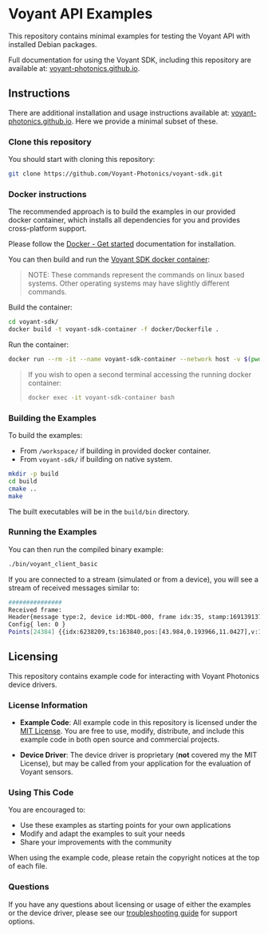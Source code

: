 # Voyant API Examples

This repository contains minimal examples for testing the Voyant API with installed Debian packages.

Full documentation for using the Voyant SDK, including this repository are available at:
[voyant-photonics.github.io](https://voyant-photonics.github.io/).

## Instructions

There are additional installation and usage instructions available at:
[voyant-photonics.github.io](https://voyant-photonics.github.io/).
Here we provide a minimal subset of these.

### Clone this repository

You should start with cloning this repository:

```bash
git clone https://github.com/Voyant-Photonics/voyant-sdk.git
```

### Docker instructions

The recommended approach is to build the examples in our provided docker container,
which installs all dependencies for you and provides cross-platform support.

Please follow the [Docker - Get started](https://docs.docker.com/get-started/)
documentation for installation.

You can then build and run the [Voyant SDK docker container](/docker/Dockerfile):

> NOTE: These commands represent the commands on linux based systems.
> Other operating systems may have slightly different commands.

Build the container:

```bash
cd voyant-sdk/
docker build -t voyant-sdk-container -f docker/Dockerfile .
```

Run the container:

```bash
docker run --rm -it --name voyant-sdk-container --network host -v $(pwd):/workspace voyant-sdk-container /bin/bash
```

> If you wish to open a second terminal accessing the running docker container:
>
> ```bash
> docker exec -it voyant-sdk-container bash
> ```

### Building the Examples

To build the examples:

- From `/workspace/` if building in provided docker container.
- From `voyant-sdk/` if building on native system.

```bash
mkdir -p build
cd build
cmake ..
make
```

The built executables will be in the `build/bin` directory.

### Running the Examples

You can then run the compiled binary example:

```bash
./bin/voyant_client_basic
```

If you are connected to a stream (simulated or from a device),
you will see a stream of received messages similar to:

```bash
###############
Received frame:
Header{message type:2, device id:MDL-000, frame idx:35, stamp:1691391379.087802875, proto version:0.0.2, api version:0.0.2, fw version:0.0.2, hdl version:0.0.34}
Config{ len: 0 }
Points[24384] {{idx:6238209,ts:163840,pos:[43.984,0.193966,11.0427],v:1.22985,snr:12.3234,refl:0,noise:34.0003,min_snr:-0.00802298,drop reason:1},...}
```

## Licensing

This repository contains example code for interacting with Voyant Photonics device drivers.

### License Information

- **Example Code**: All example code in this repository is licensed under the [MIT License](LICENSE).
You are free to use, modify, distribute, and include this example code in both open source and commercial projects.

- **Device Driver**: The device driver is proprietary (**not** covered my the MIT License), but may be called from your application for the evaluation of Voyant sensors.

### Using This Code

You are encouraged to:

- Use these examples as starting points for your own applications
- Modify and adapt the examples to suit your needs
- Share your improvements with the community

When using the example code, please retain the copyright notices at the top of each file.

### Questions

If you have any questions about licensing or usage of either the examples or the device driver,
please see our [troubleshooting guide](https://voyant-photonics.github.io/troubleshooting.html) for support options.
